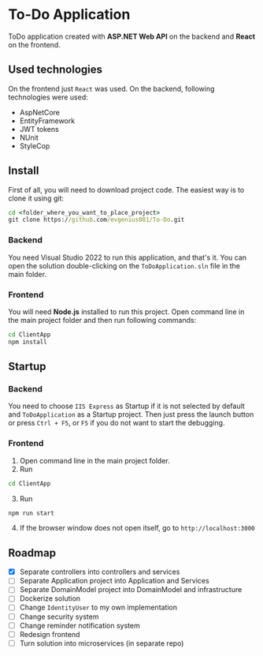 # To-Do Application
ToDo application created with **ASP.NET Web API** on the backend and **React** on the frontend. 

## Used technologies
On the frontend just `React` was used. On the backend, following technologies were used:
- AspNetCore
- EntityFramework
- JWT tokens
- NUnit
- StyleCop

## Install
First of all, you will need to download project code. The easiest way is to clone it using git:
```cmd
cd <folder_where_you_want_to_place_project>
git clone https://github.com/evgenius081/To-Do.git
```
### Backend
You need Visual Studio 2022 to run this application, and that's it. You can open the solution double-clicking on the `ToDoApplication.sln` file in the main folder.

### Frontend
You will need **Node.js** installed to run this project. Open command line in the main project folder and then run following commands:
```cmd
cd ClientApp
npm install
```

## Startup
### Backend
You need to choose `IIS Express` as Startup if it is not selected by default and `ToDoApplication` as a Startup project. Then just press the launch button or press `Ctrl + F5`, or `F5` if you do not want to start the debugging.
### Frontend
1. Open command line in the main project folder.
2. Run
```cmd
cd ClientApp
```
3. Run
```cmd
npm run start
```
4. If the browser window does not open itself, go to `http://localhost:3000`

## Roadmap
- [x] Separate controllers into controllers and services
- [ ] Separate Application project into Application and Services
- [ ] Separate DomainModel project into DomainModel and infrastructure
- [ ] Dockerize solution
- [ ] Change `IdentityUser` to my own implementation
- [ ] Change security system
- [ ] Change reminder notification system
- [ ] Redesign frontend
- [ ] Turn solution into microservices (in separate repo)
